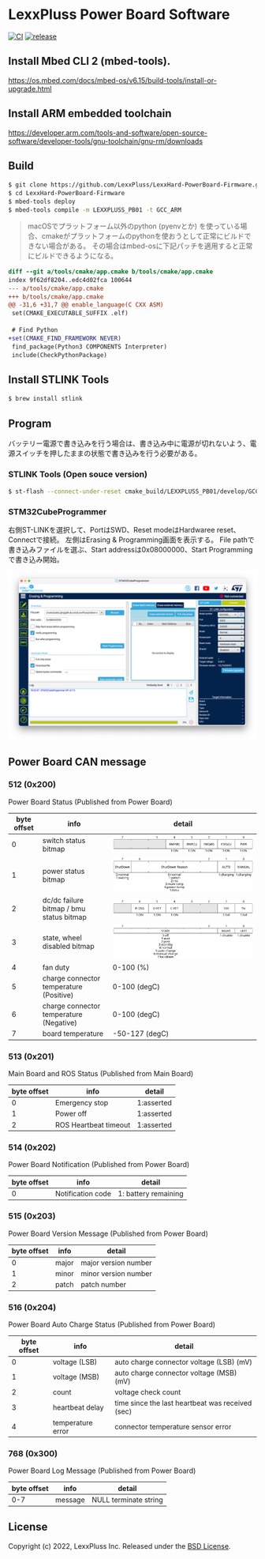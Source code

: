 # LexxPluss Power Board Software

[![CI](https://github.com/LexxPluss/LexxHard-PowerBoard-Firmware/actions/workflows/main.yml/badge.svg)](https://github.com/LexxPluss/LexxHard-PowerBoard-Firmware/actions/workflows/main.yml)
[![release](https://github.com/LexxPluss/LexxHard-PowerBoard-Firmware/actions/workflows/release.yml/badge.svg)](https://github.com/LexxPluss/LexxHard-PowerBoard-Firmware/actions/workflows/release.yml)

## Install Mbed CLI 2 (mbed-tools).
https://os.mbed.com/docs/mbed-os/v6.15/build-tools/install-or-upgrade.html

## Install ARM embedded toolchain
https://developer.arm.com/tools-and-software/open-source-software/developer-tools/gnu-toolchain/gnu-rm/downloads

## Build

```bash
$ git clone https://github.com/LexxPluss/LexxHard-PowerBoard-Firmware.git
$ cd LexxHard-PowerBoard-Firmware
$ mbed-tools deploy
$ mbed-tools compile -m LEXXPLUSS_PB01 -t GCC_ARM
```

> macOSでプラットフォーム以外のpython (pyenvとか) を使っている場合、cmakeがプラットフォームのpythonを使おうとして正常にビルドできない場合がある。
> その場合はmbed-osに下記パッチを適用すると正常にビルドできるようになる。

```diff
diff --git a/tools/cmake/app.cmake b/tools/cmake/app.cmake
index 9f62df8204..edc4d02fca 100644
--- a/tools/cmake/app.cmake
+++ b/tools/cmake/app.cmake
@@ -31,6 +31,7 @@ enable_language(C CXX ASM)
 set(CMAKE_EXECUTABLE_SUFFIX .elf)
 
 # Find Python
+set(CMAKE_FIND_FRAMEWORK NEVER)
 find_package(Python3 COMPONENTS Interpreter)
 include(CheckPythonPackage)
```

## Install STLINK Tools

```bash
$ brew install stlink
```

## Program

バッテリー電源で書き込みを行う場合は、書き込み中に電源が切れないよう、電源スイッチを押したままの状態で書き込みを行う必要がある。

### STLINK Tools (Open souce version)

```bash
$ st-flash --connect-under-reset cmake_build/LEXXPLUSS_PB01/develop/GCC_ARM/LexxHard-PowerBoard-Firmware.bin 0x8000000
```

### STM32CubeProgrammer

右側ST-LINKを選択して、PortはSWD、Reset modeはHardwaree reset、Connectで接続。
左側はErasing & Programming画面を表示する。
File pathで書き込みファイルを選ぶ、Start addressは0x08000000、Start Programmingで書き込み開始。

![cubeprogrammer](docs/cubeprogrammer.png)

## Power Board CAN message

### 512 (0x200)

Power Board Status (Published from Power Board)

| byte offset | info | detail |
|---|---|---|
| 0 | switch status bitmap | ![switch_status](docs/0_switch_status.svg) |
| 1 | power status bitmap | ![charging_status](docs/1_charging_status.svg) |
| 2 | dc/dc failure bitmap / bmu status bitmap | ![dcdc_bmu](docs/2_dcdc_bmu.svg) |
| 3 | state, wheel disabled bitmap | ![wheel_status](docs/3_wheel_disable.svg) |
| 4 | fan duty | 0-100 (%) |
| 5 | charge connector temperature (Positive) | 0-100 (degC) |
| 6 | charge connector temperature (Negative) | 0-100 (degC) |
| 7 | board temperature | -50-127 (degC) |

### 513 (0x201)

Main Board and ROS Status (Published from Main Board)

| byte offset | info | detail |
|---|---|---|
| 0 | Emergency stop | 1:asserted |
| 1 | Power off | 1:asserted |
| 2 | ROS Heartbeat timeout | 1:asserted |

### 514 (0x202)

Power Board Notification (Published from Power Board)

| byte offset | info | detail |
|---|---|---|
| 0 | Notification code | 1: battery remaining |

### 515 (0x203)

Power Board Version Message (Published from Power Board)

| byte offset | info | detail |
|---|---|---|
| 0 | major | major version number |
| 1 | minor | minor version number |
| 2 | patch | patch number |

### 516 (0x204)

Power Board Auto Charge Status (Published from Power Board)

| byte offset | info | detail |
|---|---|---|
| 0 | voltage (LSB) | auto charge connector voltage (LSB) (mV) |
| 1 | voltage (MSB) | auto charge connector voltage (MSB) (mV) |
| 2 | count | voltage check count |
| 3 | heartbeat delay | time since the last heartbeat was received (sec) |
| 4 | temperature error | connector temperature sensor error |

### 768 (0x300)

Power Board Log Message (Published from Power Board)

| byte offset | info | detail |
|---|---|---|
| 0-7 | message | NULL terminate string |

## License

Copyright (c) 2022, LexxPluss Inc. Released under the [BSD License](LICENSE).
